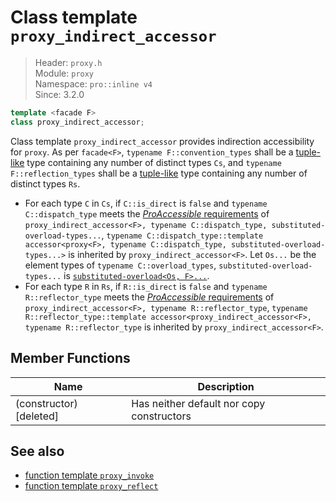 # Class template `proxy_indirect_accessor`

> Header: `proxy.h`  
> Module: `proxy`  
> Namespace: `pro::inline v4`  
> Since: 3.2.0

```cpp
template <facade F>
class proxy_indirect_accessor;
```

Class template `proxy_indirect_accessor` provides indirection accessibility for `proxy`. As per `facade<F>`, `typename F::convention_types` shall be a [tuple-like](https://en.cppreference.com/w/cpp/utility/tuple/tuple-like) type containing any number of distinct types `Cs`, and `typename F::reflection_types` shall be a [tuple-like](https://en.cppreference.com/w/cpp/utility/tuple/tuple-like) type containing any number of distinct types `Rs`.

- For each type `C` in `Cs`, if `C::is_direct` is `false` and `typename C::dispatch_type` meets the [*ProAccessible* requirements](ProAccessible.md) of `proxy_indirect_accessor<F>, typename C::dispatch_type, substituted-overload-types...`, `typename C::dispatch_type::template accessor<proxy<F>, typename C::dispatch_type, substituted-overload-types...>` is inherited by `proxy_indirect_accessor<F>`. Let `Os...` be the element types of `typename C::overload_types`, `substituted-overload-types...` is [`substituted-overload<Os, F>...`](ProOverload.md).
- For each type `R` in `Rs`, if `R::is_direct` is `false` and `typename R::reflector_type` meets the [*ProAccessible* requirements](ProAccessible.md) of `proxy_indirect_accessor<F>, typename R::reflector_type`, `typename R::reflector_type::template accessor<proxy_indirect_accessor<F>, typename R::reflector_type` is inherited by `proxy_indirect_accessor<F>`.

## Member Functions

| Name                    | Description                               |
| ----------------------- | ----------------------------------------- |
| (constructor) [deleted] | Has neither default nor copy constructors |

## See also

- [function template `proxy_invoke`](proxy_invoke.md)
- [function template `proxy_reflect`](proxy_reflect.md)
